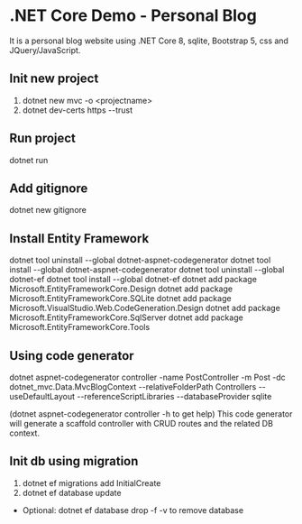 # .NET Core Demo - Personal Blog
It is a personal blog website using .NET Core 8, sqlite, Bootstrap 5, css and JQuery/JavaScript. 

## Init new project
1. dotnet new mvc -o \<projectname\>
2. dotnet dev-certs https --trust

## Run project
dotnet run

## Add gitignore
dotnet new gitignore

## Install Entity Framework
dotnet tool uninstall --global dotnet-aspnet-codegenerator
dotnet tool install --global dotnet-aspnet-codegenerator
dotnet tool uninstall --global dotnet-ef
dotnet tool install --global dotnet-ef
dotnet add package Microsoft.EntityFrameworkCore.Design
dotnet add package Microsoft.EntityFrameworkCore.SQLite
dotnet add package Microsoft.VisualStudio.Web.CodeGeneration.Design
dotnet add package Microsoft.EntityFrameworkCore.SqlServer
dotnet add package Microsoft.EntityFrameworkCore.Tools

## Using code generator
dotnet aspnet-codegenerator controller -name PostController -m Post -dc dotnet_mvc.Data.MvcBlogContext --relativeFolderPath Controllers --useDefaultLayout --referenceScriptLibraries --databaseProvider sqlite

(dotnet aspnet-codegenerator controller -h to get help)
This code generator will generate a scaffold controller with CRUD routes and the related DB context.

## Init db using migration
1. dotnet ef migrations add InitialCreate
2. dotnet ef database update
- Optional: dotnet ef database drop -f -v to remove database